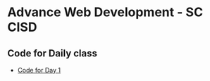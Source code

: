 # Advance Web Development - SC CISD

## Code for Daily class

- [Code for Day 1](https://github.com/sameerkatija/sc-advance-web-class/tree/day-1)
